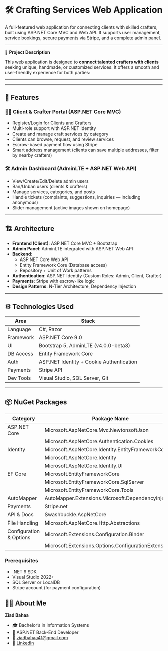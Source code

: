 # 🛠️ Crafting Services Web Application

A full-featured web application for connecting clients with skilled crafters, built using ASP.NET Core MVC and Web API. It supports user management, service bookings, secure payments via Stripe, and a complete admin panel.
____________________________________________________

🎯 **Project Description**

This web application is designed to **connect talented crafters with clients** seeking unique, handmade, or customized services. It offers a smooth and user-friendly experience for both parties:
____________________________________________________
---

## 📌 Features

### 🧑‍🔧 Client & Crafter Portal (ASP.NET Core MVC)
- Register/Login for Clients and Crafters
- Multi-role support with ASP.NET Identity
- Create and manage craft services by category
- Clients can browse, request, and review services
- Escrow-based payment flow using Stripe
- Smart address management (clients can save multiple addresses, filter by nearby crafters)

### 🛠️ Admin Dashboard (AdminLTE + ASP.NET Web API)
- View/Create/Edit/Delete admin users
- Ban/Unban users (clients & crafters)
- Manage services, categories, and posts
- Handle tickets (complaints, suggestions, inquiries — including anonymous)
- Slider management (active images shown on homepage)

---

## 🏗️ Architecture

- **Frontend (Client)**: ASP.NET Core MVC + Bootstrap
- **Admin Panel**: AdminLTE integrated with ASP.NET Web API
- **Backend**:
  - ASP.NET Core Web API
  - Entity Framework Core (Database access)
  - Repository + Unit of Work patterns
- **Authentication**: ASP.NET Identity (Custom Roles: Admin, Client, Crafter)
- **Payments**: Stripe with escrow-like logic
- **Design Patterns**: N-Tier Architecture, Dependency Injection

---

## ⚙️ Technologies Used

| Area        | Stack                                      |
|-------------|--------------------------------------------|
| Language    | C#, Razor                                  |
| Framework   | ASP.NET Core 9.0                           |
| UI          | Bootstrap 5, AdminLTE (v4.0.0-beta3)       |
| DB Access   | Entity Framework Core                      |
| Auth        | ASP.NET Identity + Cookie Authentication   |
| Payments    | Stripe API                                 |
| Dev Tools   | Visual Studio, SQL Server, Git             |

---
## 📦 NuGet Packages

| Category               | Package Name                                        |
|------------------------|-----------------------------------------------------|
| ASP.NET Core           | Microsoft.AspNetCore.Mvc.NewtonsoftJson            |
|                        | Microsoft.AspNetCore.Authentication.Cookies        |
| Identity               | Microsoft.AspNetCore.Identity.EntityFrameworkCore  |
|                        | Microsoft.AspNetCore.Identity                      |
|                        | Microsoft.AspNetCore.Identity.UI                   |
| EF Core                | Microsoft.EntityFrameworkCore                      |
|                        | Microsoft.EntityFrameworkCore.SqlServer            |
|                        | Microsoft.EntityFrameworkCore.Tools                |
| AutoMapper             | AutoMapper.Extensions.Microsoft.DependencyInjection|
| Payments               | Stripe.net                                         |
| API & Docs             | Swashbuckle.AspNetCore                             |
| File Handling          | Microsoft.AspNetCore.Http.Abstractions             |
| Configuration & Options| Microsoft.Extensions.Configuration.Binder          |
|                        | Microsoft.Extensions.Options.ConfigurationExtensions|


### Prerequisites
- .NET 9 SDK
- Visual Studio 2022+
- SQL Server or LocalDB
- Stripe account (for payment configuration)


## 👨‍💻 About Me
**Ziad Bahaa**  
- 🎓 Bachelor’s in Information Systems  
- 💼 ASP.NET Back-End Developer  
- 📧 ziadbahaa41@gmail.com 
- 🔗 [LinkedIn](https://www.linkedin.com/in/ziad-bahaa-b04561265/)
